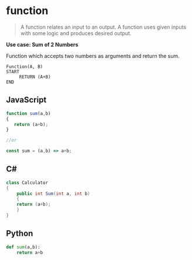 # function

> A function relates an input to an output. A function uses given inputs with some logic and produces desired output.

**Use case: Sum of 2 Numbers**

Function which accepts two numbers as arguments and return the sum.
```
Function(A, B)
START
     RETURN (A+B)
END
```
## JavaScript 

```js
function sum(a,b)
{
   return (a+b);
}

//or

const sum = (a,b) => a+b;
```

## C#

```csharp
class Calculator 
{
    public int Sum(int a, int b)
    {
	return (a+b);
    }
}
```

## Python

```python
def sum(a,b):
    return a+b
```
